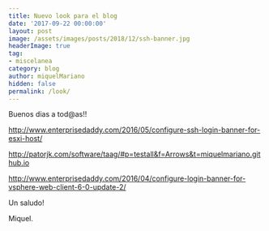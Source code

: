 ```yaml
---
title: Nuevo look para el blog
date: '2017-09-22 00:00:00'
layout: post
image: /assets/images/posts/2018/12/ssh-banner.jpg
headerImage: true
tag:
- miscelanea
category: blog
author: miquelMariano
hidden: false
permalink: /look/
---
```


Buenos dias a tod@as!!


http://www.enterprisedaddy.com/2016/05/configure-ssh-login-banner-for-esxi-host/


http://patorjk.com/software/taag/#p=testall&f=Arrows&t=miquelmariano.github.io

http://www.enterprisedaddy.com/2016/04/configure-login-banner-for-vsphere-web-client-6-0-update-2/




Un saludo!

Miquel.


